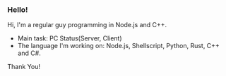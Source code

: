 ### Hello!

Hi, I'm a regular guy programming in Node.js and C++.
- Main task: PC Status(Server, Client)
- The language I'm working on: Node.js, Shellscript, Python, Rust, C++ and C#.

Thank You!

